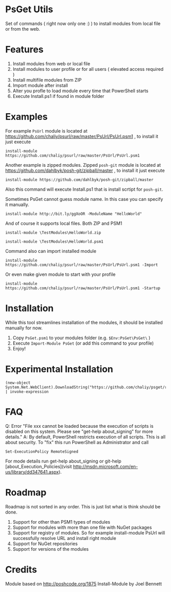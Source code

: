 PsGet Utils
=============

Set of commands ( right now only one :) ) to install modules from local file or from the web.

Features
========

1. Install modules from web or local file
2. Install modules to user profile or for all users ( elevated access required )
3. Install multifile modules from ZIP
4. Import module after install
5. Alter you profle to load module every time that PowerShell starts
6. Execute Install.ps1 if found in module folder

Examples
========

For example `PsUrl` module is located at https://github.com/chaliy/psurl/raw/master/PsUrl/PsUrl.psm1 , to install it just execute

    install-module https://github.com/chaliy/psurl/raw/master/PsUrl/PsUrl.psm1
    
Another example is zipped modules. Zipped `posh-git` module is located at https://github.com/dahlbyk/posh-git/zipball/master , to install it just execute

    install-module https://github.com/dahlbyk/posh-git/zipball/master
    
Also this command will execute Install.ps1 that is install scrtipt for `posh-git`.

Sometimes PsGet cannot guess module name. In this case you can specify it manually.

    install-module http://bit.ly/ggXoOR -ModuleName "HelloWorld"

And of course it supports local files. Both ZIP and PSM1
    
    install-module \TestModules\HelloWorld.zip

    install-module \TestModules\HelloWorld.psm1
    
Command also can import installed module

    install-module https://github.com/chaliy/psurl/raw/master/PsUrl/PsUrl.psm1 -Import
    
Or even make given module to start with your profile

    install-module https://github.com/chaliy/psurl/raw/master/PsUrl/PsUrl.psm1 -Startup

Installation
============

While this tool streamlines installation of the modules, it should be installed manually for now.

1. Copy `PsGet.psm1` to your modules folder (e.g. `$Env:PsGet\PsGet\` )
2. Execute `Import-Module PsGet` (or add this command to your profile)
3. Enjoy!

Experimental Installation
=========================

    (new-object System.Net.WebClient).DownloadString("https://github.com/chaliy/psget/raw/master/GetPsGet.ps1") | invoke-expression
    
FAQ
===

Q: Error "File xxx cannot be loaded because the execution of scripts is disabled on this system. Please see "get-help about_signing" for more details."
A: By default, PowerShell restricts execution of all scripts. This is all about security. To "fix" this run PowerShell as Administrator and call 
    
    Set-ExecutionPolicy RemoteSigned
    
For mode details run get-help about_signing or git-help [about_Execution_Policies](visit http://msdn.microsoft.com/en-us/library/dd347641.aspx).

Roadmap
=======

Roadmap is not sorted in any order. This is just list what is think should be done.

1. Support for other than PSM1 types of modules
2. Support for modules with more than one file with NuGet packages
3. Support for registry of modules. So for example install-module PsUrl will successfully resolve URL and install right module
4. Support for NuGet repositories
5. Support for versions of the modules

Credits
=======

Module based on http://poshcode.org/1875 Install-Module by Joel Bennett  